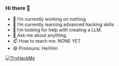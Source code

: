### Hi there 👋
- 🔭 I’m currently working on nothing
- 🌱 I’m currently learning advanced hacking skills
- 🤔 I’m looking for help with creating a LLM.
- 💬 Ask me about anything.
- 📫 How to reach me: NONE YET
- 😄 Pronouns: He/Him


[![TryHackMe](https://tryhackme-badges.s3.amazonaws.com/sirhaxalot.png)](https://tryhackme.com/p/sirhaxalot)
